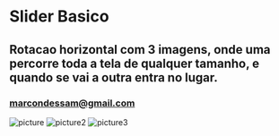# Slider Basico
## Rotacao horizontal com 3 imagens, onde uma percorre toda a tela de qualquer tamanho, e quando se vai a outra entra no lugar.

### marcondessam@gmail.com


![picture](https://user-images.githubusercontent.com/69199906/117972408-1d1d6a80-b2f9-11eb-9b22-a81284797d21.png)
![picture2](https://user-images.githubusercontent.com/69199906/117972417-21498800-b2f9-11eb-8877-4b8720acfab1.png)
![picture3](https://user-images.githubusercontent.com/69199906/117972427-24447880-b2f9-11eb-9e15-27b2bf558fd8.png)
